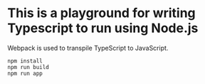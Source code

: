 # This is a playground for writing Typescript to run using Node.js
Webpack is used to transpile TypeScript to JavaScript.

```
npm install
npm run build
npm run app
```